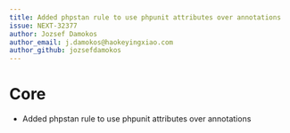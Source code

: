 ```yaml
---
title: Added phpstan rule to use phpunit attributes over annotations
issue: NEXT-32377
author: Jozsef Damokos
author_email: j.damokos@haokeyingxiao.com
author_github: jozsefdamokos
---
```

# Core
* Added phpstan rule to use phpunit attributes over annotations
